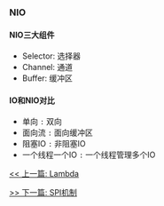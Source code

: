 ### NIO

#### NIO三大组件

* Selector: 选择器
* Channel: 通道
* Buffer: 缓冲区

#### IO和NIO对比

* 单向 `:` 双向
* 面向流 `:` 面向缓冲区
* 阻塞IO `:` 非阻塞IO
* 一个线程一个IO `:` 一个线程管理多个IO


[<< 上一篇: Lambda](2-Java基础/Lambda.md)

[>> 下一篇: SPI机制](2-Java基础/SPI机制.md)
